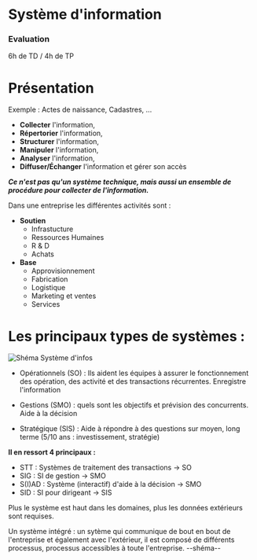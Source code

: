 # Système d'information 

### Evaluation 

6h de TD / 4h de TP


# Présentation 

Exemple : Actes de naissance, Cadastres, ...

- **Collecter** l'information,
- **Répertorier** l'information,
- **Structurer** l'information,
- **Manipuler** l'information,
- **Analyser** l'information,
- **Diffuser/Échanger** l'information et gérer son accès

***Ce n'est pas qu'un système technique, mais aussi un ensemble de procédure pour collecter de l'information.***

Dans une entreprise les différentes activités sont : 
- **Soutien**
    - Infrastucture
    - Ressources Humaines
    - R & D
    - Achats
- **Base**
    - Approvisionnement
    - Fabrication
    - Logistique
    - Marketing et ventes
    - Services

# Les principaux types de systèmes :

![Shéma Système d'infos](img/shema.png)

- Opérationnels (SO) : Ils aident les équipes à assurer le fonctionnement des opération, des activité et des transactions récurrentes. Enregistre l'information 

- Gestions (SMO) : quels sont les objectifs et prévision des concurrents. Aide à la décision

- Stratégique (SIS) : Aide à répondre à des questions sur moyen, long terme (5/10 ans : investissement, stratégie)

**Il en ressort 4 principaux :**

- STT : Systèmes de traitement des transactions -> SO
- SIG : SI de gestion -> SMO
- S(I)AD : Système (interactif) d'aide à la décision -> SMO
- SID : SI pour dirigeant -> SIS

Plus le système est haut dans les domaines, plus les données extérieurs sont requises.

Un système intégré : un sytème qui communique de bout en bout de l'entreprise et également avec l'extérieur, il est composé de différents processus, processus accessibles à toute l'entreprise. --shéma--